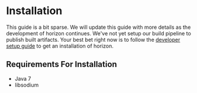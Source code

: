 # Installation

This guide is a bit sparse.  We will update this guide with more details as the development of horizon continues.  We've not yet setup our build pipeline to publish built artifacts.  Your best bet right now is to follow the [developer setup guide](developing.md) to get an installation of horizon.

## Requirements For Installation

- Java 7 
- libsodium